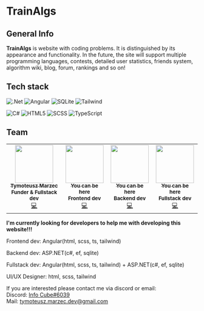 # TrainAlgs

## General Info
**TrainAlgs** is website with coding problems. It is distinguished by its appearance and functionality. In the future, the site will support multiple programming languages, contests, detailed user statistics, friends system, algorithm wiki, blog, forum, rankings and so on!

## Tech stack
![.Net](https://img.shields.io/badge/ASP.NET-5C2D91?style=for-the-badge&logo=.net&logoColor=white)
![Angular](https://img.shields.io/badge/angular-%23DD0031.svg?style=for-the-badge&logo=angular&logoColor=white)
![SQLite](https://img.shields.io/badge/sqlite-%2307405e.svg?style=for-the-badge&logo=sqlite&logoColor=white)
![Tailwind](https://img.shields.io/badge/tailwind-%2338B2AC.svg?style=for-the-badge&logo=tailwind-css&logoColor=white)

![C#](https://img.shields.io/badge/c%23-%23239120.svg?style=for-the-badge&logo=c-sharp&logoColor=white)
![HTML5](https://img.shields.io/badge/html5-%23E34F26.svg?style=for-the-badge&logo=html5&logoColor=white)
![SCSS](https://img.shields.io/badge/scss-%231572B6.svg?style=for-the-badge&logo=css3&logoColor=white)
![TypeScript](https://img.shields.io/badge/typescript-%23007ACC.svg?style=for-the-badge&logo=typescript&logoColor=white)

## Team
<table>
  <tr>
    <td align="center"><a href="https://github.com/InfoTCube"><img src="https://avatars.githubusercontent.com/u/59064153?v=4?s=100" width="100px;" alt=""/><br /><sub><b>Tymoteusz Marzec</b></sub></a><br /><sub><b>Funder & Fullstack dev</b></sub></br><a href="https://github.com/InfoTCube/TrainAlgs/commits?author=InfoTCube" title="Code">💻</a></td>
    <td align="center"><a href="#"><img src="https://img.redro.pl/obrazy/question-icon-vector-question-mark-sign-help-icon-700-171195145.jpg" width="100px;" alt=""/><br /><sub><b>You can be here</b></sub></a><br /><sub><b>Frontend dev</b></sub></br><a href="https://github.com/InfoTCube/TrainAlgs/commits" title="Code">💻</a></td>
    <td align="center"><a href="#"><img src="https://img.redro.pl/obrazy/question-icon-vector-question-mark-sign-help-icon-700-171195145.jpg" width="100px;" alt=""/><br /><sub><b>You can be here</b></sub></a><br /><sub><b>Backend dev</b></sub></br><a href="https://github.com/InfoTCube/TrainAlgs/commits" title="Code">💻</a></td>
    <td align="center"><a href="#"><img src="https://img.redro.pl/obrazy/question-icon-vector-question-mark-sign-help-icon-700-171195145.jpg" width="100px;" alt=""/><br /><sub><b>You can be here</b></sub></a><br /><sub><b>Fullstack dev</b></sub></br><a href="https://github.com/InfoTCube/TrainAlgs/commits" title="Code">💻</a></td>
  </tr>
</table>

**I'm currently looking for developers to help me with developing this website!!!**

Frontend dev:
Angular(html, scss, ts, tailwind)

Backend dev:
ASP.NET(c#, ef, sqlite)

Fullstack dev: Angular(html, scss, ts, tailwind) + ASP.NET(c#, ef, sqlite)

UI/UX Designer: html, scss, tailwind

If you are interested please contact me via discord or email:
</br>
Discord: <a href="https://discord.com/users/671790729676324867">Info Cube#6039</a>
</br>
Mail: <a href="mailto:tymoteusz.marzec.dev@gmail.com">tymoteusz.marzec.dev@gmail.com</a>
